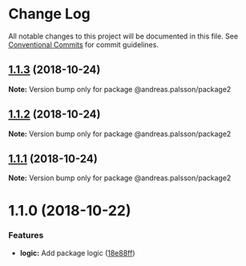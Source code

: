 # Change Log

All notable changes to this project will be documented in this file.
See [Conventional Commits](https://conventionalcommits.org) for commit guidelines.

## [1.1.3](https://github.com/andreaspalsson/monotest/compare/@andreas.palsson/package2@1.1.2...@andreas.palsson/package2@1.1.3) (2018-10-24)

**Note:** Version bump only for package @andreas.palsson/package2





## [1.1.2](https://github.com/andreaspalsson/monotest/compare/@andreas.palsson/package2@1.1.1...@andreas.palsson/package2@1.1.2) (2018-10-24)

**Note:** Version bump only for package @andreas.palsson/package2





## [1.1.1](https://github.com/andreaspalsson/monotest/compare/@andreas.palsson/package2@1.1.0...@andreas.palsson/package2@1.1.1) (2018-10-24)

**Note:** Version bump only for package @andreas.palsson/package2





# 1.1.0 (2018-10-22)


### Features

* **logic:** Add package logic ([18e88ff](https://github.com/andreaspalsson/monotest/commit/18e88ff))
